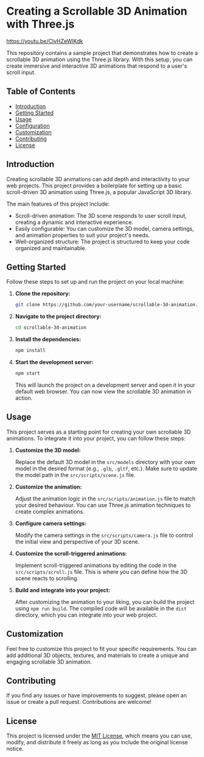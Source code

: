 Creating a Scrollable 3D Animation with Three.js
=====================================================

https://youtu.be/ClvHZeWlKdk

This repository contains a sample project that demonstrates how to create a scrollable 3D animation using the Three.js library. With this setup, you can create immersive and interactive 3D animations that respond to a user's scroll input.

## Table of Contents

- [Introduction](#introduction)
- [Getting Started](#getting-started)
- [Usage](#usage)
- [Configuration](#configuration)
- [Customization](#customization)
- [Contributing](#contributing)
- [License](#license)

## Introduction

Creating scrollable 3D animations can add depth and interactivity to your web projects. This project provides a boilerplate for setting up a basic scroll-driven 3D animation using Three.js, a popular JavaScript 3D library.

The main features of this project include:

- Scroll-driven animation: The 3D scene responds to user scroll input, creating a dynamic and interactive experience.
- Easily configurable: You can customize the 3D model, camera settings, and animation properties to suit your project's needs.
- Well-organized structure: The project is structured to keep your code organized and maintainable.

## Getting Started

Follow these steps to set up and run the project on your local machine:

1. **Clone the repository:**

   ```bash
   git clone https://github.com/your-username/scrollable-3d-animation.git
   ```

2. **Navigate to the project directory:**

   ```bash
   cd scrollable-3d-animation
   ```

3. **Install the dependencies:**

   ```bash
   npm install
   ```

4. **Start the development server:**

   ```bash
   npm start
   ```

   This will launch the project on a development server and open it in your default web browser. You can now view the scrollable 3D animation in action.

## Usage

This project serves as a starting point for creating your own scrollable 3D animations. To integrate it into your project, you can follow these steps:

1. **Customize the 3D model:**

   Replace the default 3D model in the `src/models` directory with your own model in the desired format (e.g., `.glb`, `.gltf`, etc.). Make sure to update the model path in the `src/scripts/scene.js` file.

2. **Customize the animation:**

   Adjust the animation logic in the `src/scripts/animation.js` file to match your desired behaviour. You can use Three.js animation techniques to create complex animations.

3. **Configure camera settings:**

   Modify the camera settings in the `src/scripts/camera.js` file to control the initial view and perspective of your 3D scene.

4. **Customize the scroll-triggered animations:**

   Implement scroll-triggered animations by editing the code in the `src/scripts/scroll.js` file. This is where you can define how the 3D scene reacts to scrolling.

5. **Build and integrate into your project:**

   After customizing the animation to your liking, you can build the project using `npm run build`. The compiled code will be available in the `dist` directory, which you can integrate into your web project.


## Customization

Feel free to customize this project to fit your specific requirements. You can add additional 3D objects, textures, and materials to create a unique and engaging scrollable 3D animation.

## Contributing

If you find any issues or have improvements to suggest, please open an issue or create a pull request. Contributions are welcome!

## License

This project is licensed under the [MIT License](LICENSE), which means you can use, modify, and distribute it freely as long as you include the original license notice.
